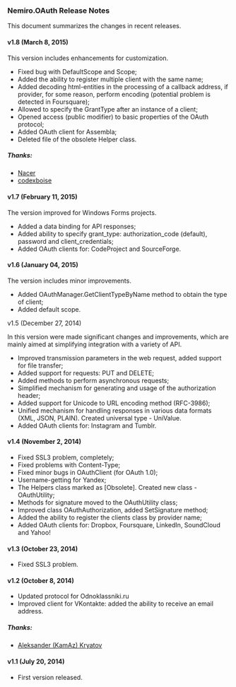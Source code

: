 ### Nemiro.OAuth Release Notes

This document summarizes the changes in recent releases.

#### v1.8 (March 8, 2015)

This version includes enhancements for customization.

* Fixed bug with DefaultScope and Scope;
* Added the ability to register multiple client with the same name;
* Added decoding html-entities in the processing of a callback address, if provider, for some reason, perform encoding 	(potential problem is detected in Foursquare);
* Allowed to specify the GrantType after an instance of a client;
* Opened access (public modifier) to basic properties of the OAuth protocol;
* Added OAuth client for Assembla;
* Deleted file of the obsolete Helper class.

##### Thanks:

* [Nacer](https://github.com/Nacer-)
* [codexboise](https://github.com/codexboise)

#### v1.7 (February 11, 2015)

The version improved for Windows Forms projects.

* Added a data binding for API responses;
* Added ability to specify grant_type: authorization_code (default), password and client_credentials;
* Added OAuth clients for: CodeProject and SourceForge.

#### v1.6 (January 04, 2015)

The version includes minor improvements.

* Added OAuthManager.GetClientTypeByName method to obtain the type of client;
* Added default scope.

v1.5 (December 27, 2014)

In this version were made significant changes and improvements, which are mainly aimed at simplifying integration with a variety of API.

* Improved transmission parameters in the web request, added support for file transfer;
* Added support for requests: PUT and DELETE;
* Added methods to perform asynchronous requests;
* Simplified mechanism for generating and usage of the authorization header;
* Added support for Unicode to URL encoding method (RFC-3986);  
* Unified mechanism for handling responses in various data formats (XML, JSON, PLAIN). Created universal type - UniValue.
* Added OAuth clients for: Instagram and Tumblr.

#### v1.4 (November 2, 2014)

* Fixed SSL3 problem, completely;
* Fixed problems with Content-Type;
* Fixed minor bugs in OAuthClient (for OAuth 1.0);
* Username-getting for Yandex;
* The Helpers class marked as [Obsolete]. Created new class - OAuthUtility;
* Methods for signature moved to the OAuthUtility class;
* Improved class OAuthAuthorization, added SetSignature method;
* Added the ability to register the clients class by provider name;
* Added OAuth clients for: Dropbox, Foursquare, LinkedIn, SoundCloud and Yahoo!

#### v1.3 (October 23, 2014)

* Fixed SSL3 problem.

#### v1.2 (October 8, 2014)

* Updated protocol for Odnoklassniki.ru
* Improved client for VKontakte: added the ability to receive an email address.
	
##### Thanks:

* [Aleksander (KamAz) Kryatov](http://vk.com/acid_rock)
	
#### v1.1 (July 20, 2014)

* First version released.